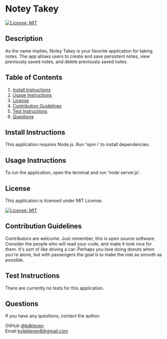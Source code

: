 
# Notey Takey

[![License: MIT](https://img.shields.io/badge/License-MIT-yellow.svg)](https://opensource.org/licenses/MIT)
    
## Description

As the name implies, Notey Takey is your favorite application for taking notes. The app allows users to create and save persistent notes, view previously saved notes, and delete previously saved notes.
      
## Table of Contents
1. [Install Instructions](#install-instructions)
2. [Usage Instructions](#usage-instructions)
3. [License](#license)
4. [Contribution Guidelines](#contribution-guidelines)
5. [Test Instructions](#test-instructions)
6. [Questions](#questions)

## Install Instructions

This application requires Node.js. Run 'npm i' to install dependencies.
  
## Usage Instructions

To run the application, open the terminal and run 'node server.js'.


## License
  
This application is licensed under MIT License.
     
[![License: MIT](https://img.shields.io/badge/License-MIT-yellow.svg)](https://opensource.org/licenses/MIT)
    

## Contribution Guidelines

Contributors are welcome. Just remember, this is open source software. Consider the people who will read your code, and make it look nice for them. It's sort of like driving a car: Perhaps you love doing donuts when you're alone, but with passengers the goal is to make the ride as smooth as possible.

## Test Instructions

There are currently no tests for this application.

## Questions

If you have any questions, contact the author:  

GitHub [@kdkleven](https://github.com/kdkleven)  
Email [kylekleven8@gmail.com](mailto:kylekleven8@gmail.com)
